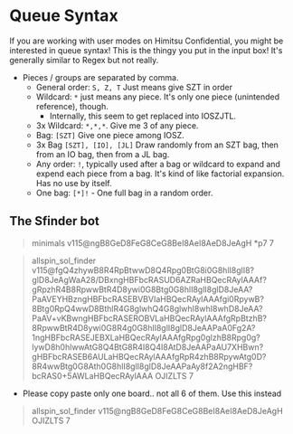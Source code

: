# Queue Syntax
If you are working with user modes on Himitsu Confidential, you might be interested in queue syntax! This is the thingy you put in the input box!
It's generally similar to Regex but not really.

- Pieces / groups are separated by comma.
    - General order: `S, Z, T` Just means give SZT in order
    - Wildcard: `*` just means any piece. It's only one piece (unintended reference), though.
        - Internally, this seem to get replaced into IOSZJTL.
    - 3x Wildcard: `*,*,*`. Give me 3 of any piece.
    - Bag: `[SZT]` Give one piece among IOSZ.
    - 3x Bag `[SZT], [IO], [JL]` Draw randomly from an SZT bag, then from an IO bag, then from a JL bag. 
    - Any order: `!`, typically used after a bag or wildcard to expand and expend each piece from a bag. It's kind of like factorial expansion. Has no use by itself.
    - One bag: `[*]!` - One full bag in a random order.



## The Sfinder bot
>minimals v115@ngB8GeD8FeG8CeG8BeI8AeI8AeD8JeAgH *p7 7



>allspin_sol_finder v115@fgQ4zhywB8R4RpBtwwD8Q4Rpg0BtG8i0G8hlI8glI8?glD8JeAgWaA28/DBxngHBFbcRASUD6AZRaHBQecRAylAAAf?gRpzhR4B8RpwwBtR4D8ywi0G8Btg0G8hlI8glI8glD8JeAA?PaAVEYHBzngHBFbcRASEBVBVIaHBQecRAylAAAfgi0RpywB?8Btg0RpQ4wwD8BthlR4G8glwhQ4G8glwhI8whI8whD8JeAA?PaAV+vKBwngHBFbcRASEROBVLaHBQecRAylAAAfgRpBtzhB?8RpwwBtR4D8ywi0G8R4g0G8hlI8glI8glD8JeAAPaA0Fg2A?1ngHBFbcRASEJEBXLaHBQecRAylAAAfgRpg0glzhB8Rpg0g?lywD8h0hlwwAtG8Q4BtG8R4I8Q4I8AtD8JeAAPaAU7XHBwn?gHBFbcRASEB6AULaHBQecRAylAAAfgRpR4zhB8RpywAtg0D?8R4wwBtg0G8Ath0G8hlI8glI8glD8JeAAPaAy8f2A2ngHBF?bcRAS0+5AWLaHBQecRAylAAA OJIZLTS 7

- Please copy paste only one board.. not all 6 of them. Use this instead
>allspin_sol_finder v115@ngB8GeD8FeG8CeG8BeI8AeI8AeD8JeAgH OJIZLTS 7


